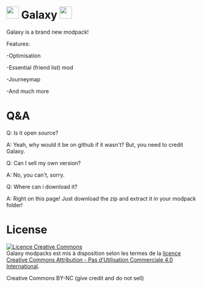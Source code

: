 # <img src="https://images-ext-1.discordapp.net/external/nX2CILYRiheCmaQKXcuOuYRZVIW6qmzsYDiCXijo7fE/%3Fsize%3D1024/https/cdn.discordapp.com/icons/807397808529342514/43507477a254766635724adebb601e33.webp" data-canonical-src="https://images-ext-1.discordapp.net/external/nX2CILYRiheCmaQKXcuOuYRZVIW6qmzsYDiCXijo7fE/%3Fsize%3D1024/https/cdn.discordapp.com/icons/807397808529342514/43507477a254766635724adebb601e33.webp" width="32" height="32" /> Galaxy <img src="https://images-ext-1.discordapp.net/external/nX2CILYRiheCmaQKXcuOuYRZVIW6qmzsYDiCXijo7fE/%3Fsize%3D1024/https/cdn.discordapp.com/icons/807397808529342514/43507477a254766635724adebb601e33.webp" data-canonical-src="https://images-ext-1.discordapp.net/external/nX2CILYRiheCmaQKXcuOuYRZVIW6qmzsYDiCXijo7fE/%3Fsize%3D1024/https/cdn.discordapp.com/icons/807397808529342514/43507477a254766635724adebb601e33.webp" width="32" height="32" />
Galaxy is a brand new modpack!

Features:

-Optimisation

-Essential (friend list) mod

-Journeymap

-And much more
# Q&A
Q: Is it open source?

A: Yeah, why would it be on github if it wasn't? But, you need to credit Galaxy.

Q: Can I sell my own version?

A: No, you can't, sorry.

Q: Where can i download it?

A: Right on this page! Just download the zip and extract it in your modpack folder!

# License
<a rel="license" href="http://creativecommons.org/licenses/by-nc/4.0/"><img alt="Licence Creative Commons" style="border-width:0" src="https://i.creativecommons.org/l/by-nc/4.0/88x31.png" /></a><br /><span xmlns:dct="http://purl.org/dc/terms/" property="dct:title">Galaxy modpacks</span> est mis à disposition selon les termes de la <a rel="license" href="http://creativecommons.org/licenses/by-nc/4.0/">licence Creative Commons Attribution - Pas d’Utilisation Commerciale 4.0 International</a>.

Creative Commons BY-NC (give credit and do not sell)
